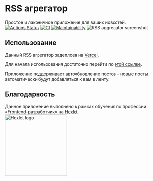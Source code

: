 # RSS агрегатор
Простое и лаконичное приложение для ваших новостей.  
[![Actions Status](https://github.com/vvvhatislove/frontend-project-lvl3/workflows/hexlet-check/badge.svg)](https://github.com/vvvhatislove/frontend-project-lvl3/actions)
[![CI](https://github.com/vvvhatislove/frontend-project-lvl2/workflows/CI/badge.svg)](https://github.com/vvvhatislove/frontend-project-lvl3/actions/workflows/CI.yml)
[![Maintainability](https://api.codeclimate.com/v1/badges/a99a88d28ad37a79dbf6/maintainability)](https://codeclimate.com/github/vvvhatislove/frontend-project-lvl3)
![RSS aggregator screenshot](https://user-images.githubusercontent.com/71961494/125065873-09a13c80-e0bb-11eb-9595-17b21e971df1.png)

## Использование
Данный RSS агрегатор задеплоен на <a href=https://vercel.com/>Vercel</a>.

Для начала использования достаточно перейти по <a href=https://frontend-project-lvl3-ivory.vercel.app/>этой ссылке</a>.

Приложение поддерживает автообновление постов – новые посты автоматически будут добавляться к вам в ленту.

## Благодарность
Данное приложение выполнено в рамках обучения по профессии «Frontend-разработчик» на <a href=https://en.hexlet.io/pages/about>Hexlet</a>.  
<img href=https://en.hexlet.io/pages/about  src="https://pbs.twimg.com/profile_images/1104765658829602816/7wuM7zyo_400x400.png" 
alt="Hexlet logo" width="200" length="200">
